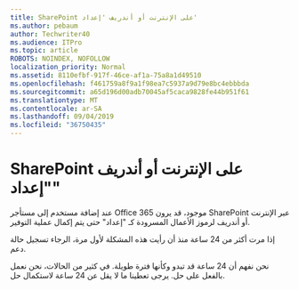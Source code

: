 ```yaml
---
title: SharePoint على الإنترنت أو أندريف 'إعداد'
ms.author: pebaum
author: Techwriter40
ms.audience: ITPro
ms.topic: article
ROBOTS: NOINDEX, NOFOLLOW
localization_priority: Normal
ms.assetid: 8110efbf-917f-46ce-af1a-75a8a1d49510
ms.openlocfilehash: f461759a8f9a1f98ea7c5937a9d79e8bc4ebbbda
ms.sourcegitcommit: a65d196d00adb70045af5caca9828fe44b951f61
ms.translationtype: MT
ms.contentlocale: ar-SA
ms.lasthandoff: 09/04/2019
ms.locfileid: "36750435"
---
```

# <a name="sharepoint-online-or-onedrive-setting-up"></a>SharePoint على الإنترنت أو أندريف "إعداد"

عند إضافة مستخدم إلى مستأجر Office 365 موجود، قد يرون SharePoint عبر الإنترنت أو أندريف لرموز الأعمال المسرودة كـ "إعداد" حتى يتم إكمال عملية التوفير.

إذا مرت أكثر من 24 ساعة منذ أن رأيت هذه المشكلة لأول مرة، الرجاء تسجيل حالة دعم.

نحن نفهم أن 24 ساعة قد تبدو وكأنها فترة طويلة. في كثير من الحالات، نحن نعمل بالفعل على حل. يرجى تعطينا ما لا يقل عن 24 ساعة لاستكمال حل.


